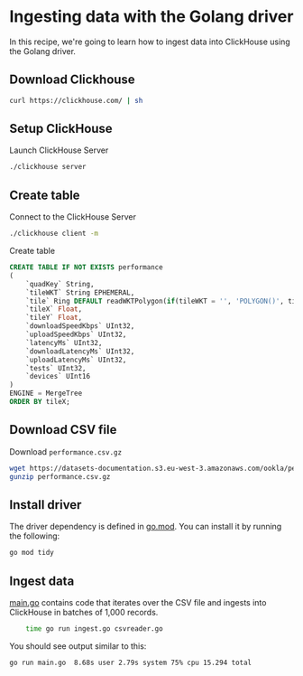 # Ingesting data with the Golang driver

In this recipe, we're going to learn how to ingest data into ClickHouse using the Golang driver.

## Download Clickhouse

```bash
curl https://clickhouse.com/ | sh
```

## Setup ClickHouse

Launch ClickHouse Server

```bash
./clickhouse server
```

## Create table

Connect to the ClickHouse Server

```bash
./clickhouse client -m
```

Create table

```sql
CREATE TABLE IF NOT EXISTS performance
(
    `quadKey` String,
    `tileWKT` String EPHEMERAL,
    `tile` Ring DEFAULT readWKTPolygon(if(tileWKT = '', 'POLYGON()', tileWKT))[1],
    `tileX` Float,
    `tileY` Float,
    `downloadSpeedKbps` UInt32,
    `uploadSpeedKbps` UInt32,
    `latencyMs` UInt32,
    `downloadLatencyMs` UInt32,
    `uploadLatencyMs` UInt32,
    `tests` UInt32,
    `devices` UInt16
)
ENGINE = MergeTree
ORDER BY tileX;
```

## Download CSV file

Download `performance.csv.gz`

```bash
wget https://datasets-documentation.s3.eu-west-3.amazonaws.com/ookla/performance.csv.gz
gunzip performance.csv.gz
```

## Install driver

The driver dependency is defined in [go.mod](go.mod). 
You can install it by running the following:

```bash
go mod tidy
```

## Ingest data

[main.go](main.go) contains code that iterates over the CSV file and ingests into ClickHouse in batches of 1,000 records.

```bash
    time go run ingest.go csvreader.go
```

You should see output similar to this:

```text
go run main.go  8.68s user 2.79s system 75% cpu 15.294 total
```
